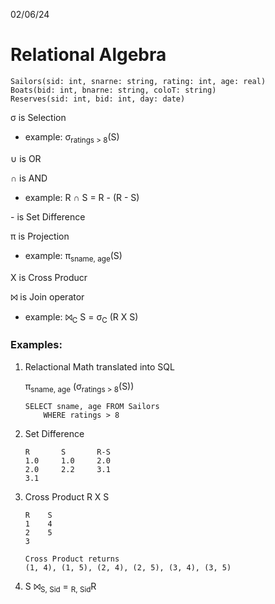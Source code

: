 02/06/24
# Relational Algebra
```
Sailors(sid: int, snarne: string, rating: int, age: real) 
Boats(bid: int, bnarne: string, coloT: string)
Reserves(sid: int, bid: int, day: date)
```

σ is Selection
- example: σ<sub>ratings > 8</sub>(S)
  
∪ is OR

∩ is AND
- example: R ∩ S = R - (R - S)

\- is Set Difference

π is Projection
- example: π<sub>sname, age</sub>(S)

X is Cross Producr
  
⨝ is Join operator
 -  example: ⨝<sub>C</sub> S = σ<sub>C</sub> (R X S)

### Examples:
1. Relactional Math translated into SQL
   
    π<sub>sname, age</sub> (σ<sub>ratings > 8</sub>(S))
    ```
    SELECT sname, age FROM Sailors 
        WHERE ratings > 8
    ```
2. Set Difference
    ``` 
    R       S       R-S
    1.0     1.0     2.0
    2.0     2.2     3.1
    3.1
    ```
3. Cross Product R X S
   ```
   R    S   
   1    4
   2    5
   3

   Cross Product returns 
   (1, 4), (1, 5), (2, 4), (2, 5), (3, 4), (3, 5)
   ```
4. S ⨝<sub>S, Sid</sub> = <sub>R, Sid</sub>R
   

